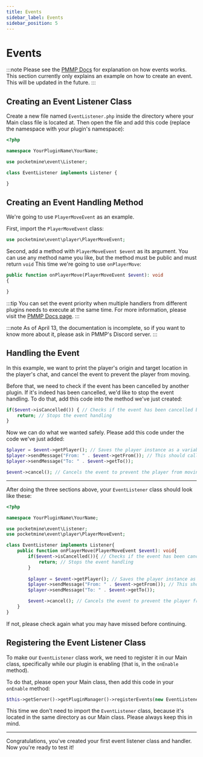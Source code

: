 ```yaml
---
title: Events
sidebar_label: Events
sidebar_position: 5
---
```

# Events
<!-- TODO LATER
PocketMine-MP has an events' system which allows plugins to react to, modify the outcome of, and prevent the result of events.

## How it works
1. Something registers a handler for a given event.
2. Just before the event takes place, the handler is called and passed an object containing information about the event. This allows handlers to react to, modify (and in some cases prevent) an event from taking place.
3. The event takes place (or does not take place if cancelled) as defined by the object which contains the event information.

:::note
All event handlers are currently executed before the event takes place. This is a common pitfall of PocketMine-MP plugin developers - when an event handler is executed, the actual event has not yet taken place.
:::
-->

:::note
Please see the [PMMP Docs](https://doc.pmmp.io/en/rtfd/developer-reference/events.html) for explanation on how events works. This section currently only explains an example on how to create an event. This will be updated in the future.
:::

## Creating an Event Listener Class

Create a new file named `EventListener.php` inside the directory where your Main class file is located at. Then open the file and add this code (replace the namespace with your plugin's namespace):

```php title="EventListener.php"
<?php

namespace YourPluginName\YourName;

use pocketmine\event\Listener;

class EventListener implements Listener {

}
```

## Creating an Event Handling Method

We're going to use `PlayerMoveEvent` as an example.

First, import the `PlayerMoveEvent` class:

```php title="EventListener.php"
use pocketmine\event\player\PlayerMoveEvent;
```

Second, add a method with `PlayerMoveEvent $event` as its argument. You can use any method name you like, but the method must be public and must return `void` This time we're going to use `onPlayerMove`:

```php title="EventListener.php"
public function onPlayerMove(PlayerMoveEvent $event): void
{

}
```

:::tip
You can set the event priority when multiple handlers from different plugins needs to execute at the same time. For more information, please visit the [PMMP Docs page](https://doc.pmmp.io/en/rtfd/developer-reference/events/priority.html).
:::

:::note 
As of April 13, the documentation is incomplete, so if you want to know more about it, please ask in PMMP's Discord server.
:::

## Handling the Event

In this example, we want to print the player's origin and target location in the player's chat, and cancel the event to prevent the player from moving.

Before that, we need to check if the event has been cancelled by another plugin. If it's indeed has been cancelled, we'd like to stop the event handling. To do that, add this code into the method we've just created:

```php title="EventListener.php"
if($event->isCancelled()) { // Checks if the event has been cancelled by another plugin
    return; // Stops the event handling
}
```

Now we can do what we wanted safely. Please add this code under the code we've just added:

```php title="EventListener.php"
$player = $event->getPlayer(); // Saves the player instance as a variable to make the code a bit cleaner
$player->sendMessage("From: " . $event->getFrom()); // This should call the Location->__toString() method
$player->sendMessage("To: " . $event->getTo());

$event->cancel(); // Cancels the event to prevent the player from moving
```

___

After doing the three sections above, your `EventListener` class should look like these:

```php title="EventListener.php"
<?php

namespace YourPluginName\YourName;

use pocketmine\event\Listener;
use pocketmine\event\player\PlayerMoveEvent;

class EventListener implements Listener{
    public function onPlayerMove(PlayerMoveEvent $event): void{
        if($event->isCancelled()){ // Checks if the event has been cancelled by another plugin
            return; // Stops the event handling
        }
        
        $player = $event->getPlayer(); // Saves the player instance as a variable to make the code a bit cleaner
        $player->sendMessage("From: " . $event->getFrom()); // This should call the Location->__toString() method
        $player->sendMessage("To: " . $event->getTo());

        $event->cancel(); // Cancels the event to prevent the player from moving
    }
}
```

If not, please check again what you may have missed before continuing.

## Registering the Event Listener Class

To make our `EventListener` class work, we need to register it in our Main class, specifically while our plugin is enabling (that is, in the `onEnable` method).

To do that, please open your Main class, then add this code in your `onEnable` method:

```php title="Main.php"
$this->getServer()->getPluginManager()->registerEvents(new EventListener(), $this);
```

This time we don't need to import the `EventListener` class, because it's located in the same directory as our Main class. Please always keep this in mind.

___

Congratulations, you've created your first event listener class and handler. Now you're ready to test it!
